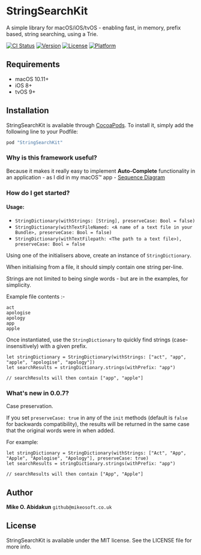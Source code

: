 # StringSearchKit

A simple library for macOS/iOS/tvOS - enabling fast, in memory, prefix based, string searching, using a Trie.


[![CI Status](http://img.shields.io/travis/mabidakun/StringSearchKit.svg?style=flat)](https://travis-ci.org/mabidakun/StringSearchKit)
[![Version](https://img.shields.io/cocoapods/v/StringSearchKit.svg?style=flat)](http://cocoapods.org/pods/StringSearchKit)
[![License](https://img.shields.io/cocoapods/l/StringSearchKit.svg?style=flat)](http://cocoapods.org/pods/StringSearchKit)
[![Platform](https://img.shields.io/cocoapods/p/StringSearchKit.svg?style=flat)](http://cocoapods.org/pods/StringSearchKit)

## Requirements
   - macOS 10.11+
   - iOS 8+
   - tvOS 9+
   
## Installation

StringSearchKit is available through [CocoaPods](https://cocoapods.org/?q=stringsearchkit). To install
it, simply add the following line to your Podfile:

```ruby
pod "StringSearchKit"
```


### Why is this framework useful?

Because it makes it really easy to implement **Auto-Complete** functionality in an application - as I did in my macOS™ app - [Sequence Diagram](https://itunes.apple.com/gb/app/sequence-diagram/id1195426709?mt=12) 

### How do I get started?

#### Usage:

   - `StringDictionary(withStrings: [String], preserveCase: Bool = false)`
   - `StringDictionary(withTextFileNamed: <A name of a text file in your Bundle>, preserveCase: Bool = false)`
   - `StringDictionary(withTextFilepath: <The path to a text file>), preserveCase: Bool = false`
   
Using one of the initialisers above, create an instance of `StringDictionary`.

When initialising from a file, it should simply contain one string per-line.

Strings are not limited to being single words - but are in the examples, for simplicity.

Example file contents :-
```
act
apologise
apology
app
apple
```

Once instantiated, use the `StringDictionary` to quickly find strings (case-insensitively) with a given prefix.

```
let stringDictionary = StringDictionary(withStrings: ["act", "app", "apple", "apologise", "apology"])
let searchResults = stringDictionary.strings(withPrefix: "app")

// searchResults will then contain ["app", "apple"]
```

### What's new in 0.0.7?

Case preservation.

If you set `preserveCase: true` in any of the `init` methods (default is `false` for backwards compatibility), the results will be returned in the same case that the original words were in when added.


For example:

```
let stringDictionary = StringDictionary(withStrings: ["Act", "App", "Apple", "Apologise", "Apology"], preserveCase: true)
let searchResults = stringDictionary.strings(withPrefix: "app")

// searchResults will then contain ["App", "Apple"]
```


## Author

**Mike O. Abidakun** `github@mikeosoft.co.uk`

## License

StringSearchKit is available under the MIT license. See the LICENSE file for more info.


